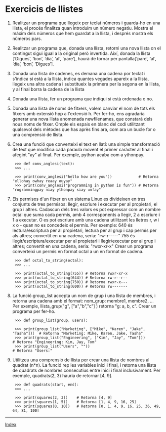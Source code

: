 # Exercicis de llistes

1. Realitzar un programa que llegeix per teclat números i guarda-ho en una llista, el procés finalitza quan introduim un número negatiu. Mostra el màxim dels números que hem guardat a la llista, i després mostra els números pars.

2. Realitzar un programa que, donada una llista, retorni una nova llista on el contingut sigui igual a la original però invertida. Així, donada la llista [‘Digues’, ‘bon’, ‘día’, ‘al’, ‘pare’], haurà de tornar per pantalla[‘pare’, ‘al’, ‘día’, ‘bon’, ‘Digues’].


3. Donada una llista de cadenes, es demana una cadena por teclat i s'indica si está a la llista, indica quantes vegades apareix a la llista,  llegeix una altra cadena i substitueix la primera per la segona en la llista, y al final borra la cadena de la llista

4. Donada una llista, fer un programa que indiqui si està ordenada o no.

5. Donada una llista de noms de fitxers, volem canviar el nom de tots els fitxers amb extensió hpp a l'extensió h. Per fer-ho, ens agradaria generar una nova llista anomenada newfilenames, que constarà dels nous noms de fitxer. Omple els espais en blanc del codi utilitzant qualsevol dels mètodes que has après fins ara, com ara un bucle for o una comprensió de llista.

6. Crea una funció que converteixi el text en llatí: una simple transformació de text que modifica cada paraula movent el primer caràcter al final i afegint "ay" al final. Per exemple, python acaba com a ythonpay.

        >>> def conv_anglesi(text):
        >>> ...

        >>> print(conv_anglesi("hello how are you"))            # Retorna "ellohay owhay reaay ouyay"
        >>> print(conv_anglesi("programming in python is fun")) # Retorna "rogrammingpay niay ythonpay siay unfay"

7. Els permisos d'un fitxer en un sistema Linux es divideixen en tres conjunts de tres permisos: llegir, escriure i executar per al propietari, el grup i altres. Cadascun dels tres valors es pot expressar com un nombre octal que suma cada permís, amb 4 corresponents a llegir, 2 a escriure i 1 a executar. O es pot escriure amb una cadena utilitzant les lletres r, w i x o - quan no es concedeix el permís.
  Per exemple:
  640 és lectura/escriptura per al propietari, lectura per al grup i cap permís per als altres; convertit en una cadena, seria: "rw-r-----"
  755 és llegir/escriptura/executar per al propietari i llegir/executar per al grup i altres; convertit en una cadena, seria: "rwxr-xr-x"
  Crear un programa  converteixi un permís en format octal a un en format de cadena.

        >>> def octal_to_string(octal):
        >>> ...
    
        >>> print(octal_to_string(755)) # Retorna rwxr-xr-x
        >>> print(octal_to_string(644)) # Retorna rw-r--r--
        >>> print(octal_to_string(750)) # Retorna rwxr-x---
        >>> print(octal_to_string(600)) # Retorna rw-------


8. La funció group_list accepta un nom de grup i una llista de membres, i retorna una cadena amb el format: nom_grup: membre1, membre2, … Per exemple, llista_grup("g", ["a","b","c"] ) retorna "g: a, b, c". Crear un programa per fer-ho.

        >>> def group_list(group, users):
    
        >>> print(group_list("Marketing", ["Mike", "Karen", "Jake", "Tasha"]))  # Retorna "Marketing: Mike, Karen, Jake, Tasha"
        >>> print(group_list("Engineering", ["Kim", "Jay", "Tom"]))             # Retorna "Engineering: Kim, Jay, Tom"
        >>> print(group_list("Users", ""))                                      # Retorna "Users:"

9. Utilitzeu una comprensió de llista per crear una llista de nombres al quadrat (n*n). La funció rep les variables inici i final, i retorna una llista de quadrats de nombres consecutius entre inici i final inclusivament. Per exemple, quadrats(2, 3) hauria de retornar [4, 9].
    
        >>> def quadrats(start, end):
	    >>> ...

        >>> print(squares(2, 3))    # Retorna [4, 9]
        >>> print(squares(1, 5))    # Retorna [1, 4, 9, 16, 25]
        >>> print(squares(0, 10))   # Retorna [0, 1, 4, 9, 16, 25, 36, 49, 64, 81, 100]

***
[Index](../../../README.md)
